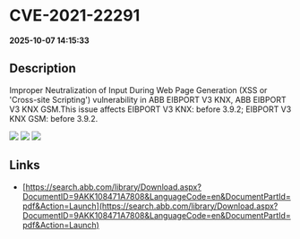 # CVE-2021-22291

**2025-10-07 14:15:33**

## Description
Improper Neutralization of Input During Web Page Generation (XSS or 'Cross-site Scripting') vulnerability in ABB EIBPORT V3 KNX, ABB EIBPORT V3 KNX GSM.This issue affects EIBPORT V3 KNX: before 3.9.2; EIBPORT V3 KNX GSM: before 3.9.2.

![](https://img.shields.io/static/v1?label=Score&message=8.5&color=red)
![](https://img.shields.io/static/v1?label=Severity&message=HIGH&color=red)
![](https://img.shields.io/static/v1?label=CWE&message=XSS&color=green)

## Links
- [https://search.abb.com/library/Download.aspx?DocumentID=9AKK108471A7808&LanguageCode=en&DocumentPartId=pdf&Action=Launch](https://search.abb.com/library/Download.aspx?DocumentID=9AKK108471A7808&LanguageCode=en&DocumentPartId=pdf&Action=Launch)
